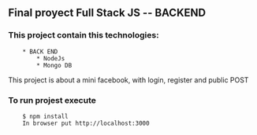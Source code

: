 ## Final proyect Full Stack JS -- BACKEND

### This project contain this technologies:

```
    * BACK END
        * NodeJs
        * Mongo DB 
```

This project is about a mini facebook, with login, register and public POST

### To run projest execute 

```
    $ npm install 
    In browser put http://localhost:3000 
```